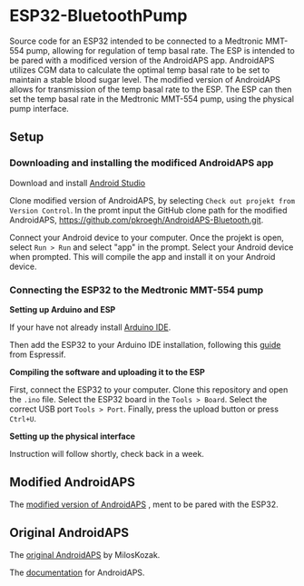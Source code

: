 # ESP32-BluetoothPump
Source code for an ESP32 intended to be connected to a Medtronic MMT-554 pump, allowing for regulation of temp basal rate. The ESP is intended to be pared with a modificed version of the AndroidAPS app. AndroidAPS utilizes CGM data to calculate the optimal temp basal rate to be set to maintain a stable blood sugar level. The modified version of AndroidAPS allows for transmission of the temp basal rate to the ESP. The ESP can then set the temp basal rate in the Medtronic MMT-554 pump, using the physical pump interface. 

## Setup

### Downloading and installing the modificed AndroidAPS app
Download and install [Android Studio](https://developer.android.com/studio)

Clone modified version of AndroidAPS, by selecting ```Check out projekt from Version Control```. In the promt input the GitHub clone path for the modified AndroidAPS, https://github.com/pkroegh/AndroidAPS-Bluetooth.git.

Connect your Android device to your computer.
Once the projekt is open, select ```Run > Run``` and select "app" in the prompt. Select your Android device when prompted. This will compile the app and install it on your Android device.

### Connecting the ESP32 to the Medtronic MMT-554 pump
**Setting up Arduino and ESP**

If your have not already install [Arduino IDE](https://www.arduino.cc/en/main/software).

Then add the ESP32 to your Arduino IDE installation, following this [guide](https://github.com/espressif/arduino-esp32/blob/master/docs/arduino-ide/boards_manager.md) from Espressif.

**Compiling the software and uploading it to the ESP**

First, connect the ESP32 to your computer.
Clone this repository and open the ```.ino``` file. Select the ESP32 board in the ```Tools > Board```. Select the correct USB port ```Tools > Port```. Finally, press the upload button or press ```Ctrl+U```.

**Setting up the physical interface**

Instruction will follow shortly, check back in a week.

## Modified AndroidAPS
The [modified version of AndroidAPS](https://github.com/pkroegh/AndroidAPS-Bluetooth) , ment to be pared with the ESP32.

## Original AndroidAPS 
The  [original AndroidAPS](https://github.com/MilosKozak/AndroidAPS) by MilosKozak.

The [documentation](https://androidaps.readthedocs.io/en/latest/EN/) for AndroidAPS. 
